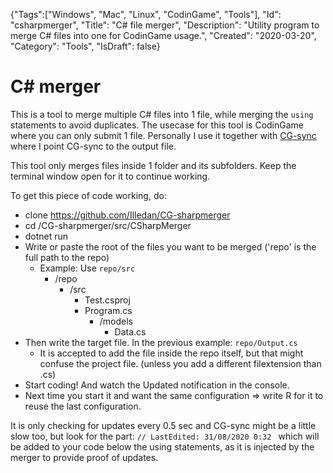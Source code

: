 {"Tags":["Windows", "Mac", "Linux", "CodinGame", "Tools"], "Id": "csharpmerger", "Title": "C# file merger", "Description": "Utility program to merge C# files into one for CodinGame usage.", "Created": "2020-03-20", "Category": "Tools", "IsDraft": false}

# C# merger

This is a tool to merge multiple C# files into 1 file, while merging the `using` statements to avoid duplicates. The usecase for this tool is CodinGame where you can only submit 1 file. Personally I use it together with [CG-sync](https://www.codingame.com/forum/t/codingame-sync-beta/614) where I point CG-sync to the output file.

This tool only merges files inside 1 folder and its subfolders. Keep the terminal window open for it to continue working.

To get this piece of code working, do:
- clone https://github.com/Illedan/CG-sharpmerger
- cd /CG-sharpmerger/src/CSharpMerger
- dotnet run
- Write or paste the root of the files you want to be merged ('repo' is the full path to the repo)
    - Example: Use `repo/src`
        - /repo
            - /src
                - Test.csproj
                - Program.cs
                    - /models
                        - Data.cs
- Then write the target file. In the previous example: `repo/Output.cs`
    - It is accepted to add the file inside the repo itself, but that might confuse the project file. (unless you add a different filextension than .cs)
- Start coding! And watch the Updated notification in the console. 
- Next time you start it and want the same configuration => write R for it to reuse the last configuration.

It is only checking for updates every 0.5 sec and CG-sync might be a little slow too, but look for the part:
``` // LastEdited: 31/08/2020 0:32  ```
which will be added to your code below the using statements, as it is injected by the merger to provide proof of updates.